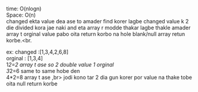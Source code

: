 ​time: O(nlogn)<br> Space: O(n)<br>
 changed ekta value dea ase to amader find korer lagbe changed value k 2 die divided kora jae naki and eta array r modde thakar lagbe thakle amader array t orginal value pabo oita return korbo na hole blank/null array retun korbe.<br.
 
 ex: changed :[1,3,4,2,6,8] <br>
 orginal : [1,3,4] <br> 1*2=2 array t ase so 2 double value 1 orginal <br>
 3*2=6 same to same hobe den <br>4*2=8 array t ase 
 ,br> jodi kono tar 2 dia gun korer por value na thake tobe oita null return korbe 
 
